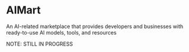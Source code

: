 # AIMart
An AI-related marketplace that provides developers and businesses with ready-to-use AI models, tools, and resources

NOTE: STILL IN PROGRESS

